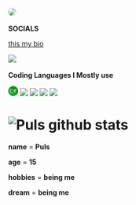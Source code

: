 <img src="https://media.discordapp.net/attachments/770629107389038593/770697987252289596/tenor_1.gif" style="border-radius: 75%;">

**SOCIALS**

 <a href="https://discord.bio/p/Puls">this my bio</a>

<code><img height="20" src="https://user-images.githubusercontent.com/71470681/96876612-aac16780-1446-11eb-89c5-07799ed85ccd.png"></code>

**Coding Languages I Mostly use**

<code><img height="20" src="https://raw.githubusercontent.com/github/explore/80688e429a7d4ef2fca1e82350fe8e3517d3494d/topics/csharp/csharp.png"></code>
<code><img height="20" src="https://user-images.githubusercontent.com/71470681/96875385-27ebdd00-1445-11eb-884c-472ce5f82732.png"></code>
<code><img height="20" src="https://user-images.githubusercontent.com/71470681/97336590-9077f700-1855-11eb-983a-8b1f1a22a0c6.jpg"></code>
<code><img height="20" src="https://user-images.githubusercontent.com/71470681/97336583-8f46ca00-1855-11eb-90fb-395fc8128d4e.png"></code>
<code><img height="20" src="https://user-images.githubusercontent.com/71470681/97337455-b0f48100-1856-11eb-8249-7704ccd1648e.jpg"></code>

# ![Puls github stats](https://github-readme-stats.vercel.app/api?username=Puls1337&show_icons=true&theme=tokyonight)

 **name** = **Puls**

 **age** = **15**

**hobbies** = **being me**

**dream** = **being me**
